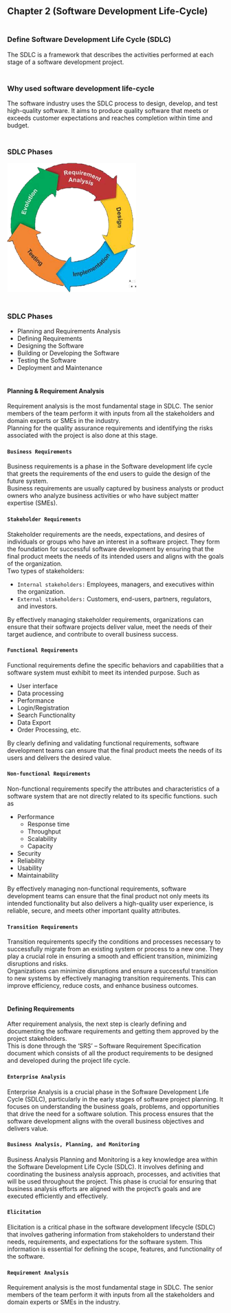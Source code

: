 ## Chapter 2 (Software Development Life-Cycle)

### **<br/>Define Software Development Life Cycle (SDLC)**
The SDLC is a framework that describes the activities performed at each stage of a software development project.<br/>

### **<br/>Why used software development life-cycle**
The software industry uses the SDLC process to design, develop, and test high-quality software. It aims to produce quality software that meets or exceeds customer expectations and reaches completion within time and budget.<br/>

### **<br/>SDLC Phases**
<img src ="./Picture1.png" width = "300"/><br/>

### **<br/>SDLC Phases**
  - Planning and Requirements Analysis
  - Defining Requirements
  - Designing the Software
  - Building or Developing the Software
  - Testing the Software
  - Deployment and Maintenance


#### <br/>Planning & Requirement Analysis<br/>
Requirement analysis is the most fundamental stage in SDLC. The senior members of the team perform it with inputs from all the stakeholders and domain experts or SMEs in the industry.<br/> 
Planning for the quality assurance requirements and identifying the risks associated with the project is also done at this stage.<br/>

#### `Business Requirements`
Business requirements is a phase in the Software development life cycle that greets the requirements of the end users to guide the design of the future system.<br/>
Business requirements are usually captured by business analysts or product owners who analyze business activities or who have subject matter expertise (SMEs).<br/>

#### `Stakeholder Requirements`
Stakeholder requirements are the needs, expectations, and desires of individuals or groups who have an interest in a software project. They form the foundation for successful software development by ensuring that the final product meets the needs of its intended users and aligns with the goals of the organization.<br/>
Two types of stakeholders:<br/>
- `Internal stakeholders:` Employees, managers, and executives within the organization.
- `External stakeholders:` Customers, end-users, partners, regulators, and investors.

By effectively managing stakeholder requirements, organizations can ensure that their software projects deliver value, meet the needs of their target audience, and contribute to overall business success.<br/>

#### `Functional Requirements`
Functional requirements define the specific behaviors and capabilities that a software system must exhibit to meet its intended purpose. Such as 
  - User interface
  - Data processing
  - Performance
  - Login/Registration
  - Search Functionality
  - Data Export
  - Order Processing, etc.

By clearly defining and validating functional requirements, software development teams can ensure that the final product meets the needs of its users and delivers the desired value.<br/>

#### `Non-functional Requirements`
Non-functional requirements specify the attributes and characteristics of a software system that are not directly related to its specific functions. such as 
  - Performance
     - Response time
     - Throughput
     - Scalability
     - Capacity
 - Security
 - Reliability
 - Usability
 - Maintainability
   
By effectively managing non-functional requirements, software development teams can ensure that the final product not only meets its intended functionality but also delivers a high-quality user experience, is reliable, secure, and meets other important quality attributes.<br/>

#### `Transition Requirements`
Transition requirements specify the conditions and processes necessary to successfully migrate from an existing system or process to a new one. They play a crucial role in ensuring a smooth and efficient transition, minimizing disruptions and risks.<br/>
Organizations can minimize disruptions and ensure a successful transition to new systems by effectively managing transition requirements. This can improve efficiency, reduce costs, and enhance business outcomes.<br/>


#### <br/>Defining Requirements<br/>
After requirement analysis, the next step is clearly defining and documenting the software requirements and getting them approved by the project stakeholders.<br/>
This is done through the ‘SRS’ – Software Requirement Specification document which consists of all the product requirements to be designed and developed during the project life cycle.<br/>

#### `Enterprise Analysis`
Enterprise Analysis is a crucial phase in the Software Development Life Cycle (SDLC), particularly in the early stages of software project planning. It focuses on understanding the business goals, problems, and opportunities that drive the need for a software solution. This process ensures that the software development aligns with the overall business objectives and delivers value.<br/>

#### `Business Analysis, Planning, and Monitoring`
Business Analysis Planning and Monitoring is a key knowledge area within the Software Development Life Cycle (SDLC). It involves defining and coordinating the business analysis approach, processes, and activities that will be used throughout the project. This phase is crucial for ensuring that business analysis efforts are aligned with the project’s goals and are executed efficiently and effectively.<br/>

#### `Elicitation`
Elicitation is a critical phase in the software development lifecycle (SDLC) that involves gathering information from stakeholders to understand their needs, requirements, and expectations for the software system. This information is essential for defining the scope, features, and functionality of the software.<br/>

#### `Requirement Analysis`
Requirement analysis is the most fundamental stage in SDLC. The senior members of the team perform it with inputs from all the stakeholders and domain experts or SMEs in the industry.<br/>









